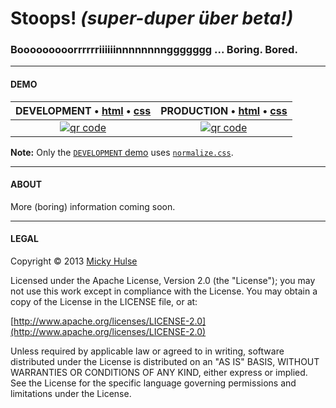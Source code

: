# Stoops! *(super-duper über beta!)*

### Booooooooorrrrrriiiiiinnnnnnnnggggggg ... Boring. Bored.

---

#### DEMO

DEVELOPMENT &bull; [html](https://raw.github.com/mhulse/stoops/gh-pages/demo/index.html) &bull; [css](https://raw.github.com/mhulse/stoops/gh-pages/demo/stoops.css) | PRODUCTION &bull; [html](https://raw.github.com/mhulse/stoops/gh-pages/demo/index.min.html) &bull; [css](https://raw.github.com/mhulse/stoops/gh-pages/demo/stoops.min.css)
:-: | :-:
[![qr code](http://chart.apis.google.com/chart?cht=qr&chl=http://mhulse.github.io/stoops/demo/&chs=240x240)](http://mhulse.github.io/stoops/demo/) | [![qr code](http://chart.apis.google.com/chart?cht=qr&chl=http://mhulse.github.io/stoops/demo/index.min.html&chs=240x240)](http://mhulse.github.io/stoops/demo/index.min.html)

**Note:** Only the [`DEVELOPMENT` demo](http://mhulse.github.io/stoops/demo/) uses [`normalize.css`](http://necolas.github.io/normalize.css/).

---

#### ABOUT

More (boring) information coming soon.

---

#### LEGAL

Copyright &copy; 2013 [Micky Hulse](http://mhulse.com)

Licensed under the Apache License, Version 2.0 (the "License"); you may not use this work except in compliance with the License. You may obtain a copy of the License in the LICENSE file, or at:

[http://www.apache.org/licenses/LICENSE-2.0](http://www.apache.org/licenses/LICENSE-2.0)

Unless required by applicable law or agreed to in writing, software distributed under the License is distributed on an "AS IS" BASIS, WITHOUT WARRANTIES OR CONDITIONS OF ANY KIND, either express or implied. See the License for the specific language governing permissions and limitations under the License.